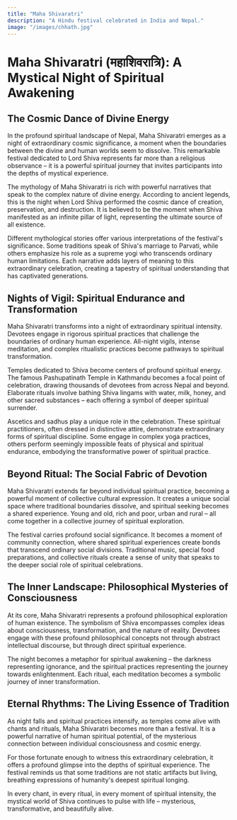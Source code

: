 ```yaml
---
title: "Maha Shivaratri"
description: "A Hindu festival celebrated in India and Nepal."
image: "/images/chhath.jpg"
---
```


# Maha Shivaratri (महाशिवरात्रि): A Mystical Night of Spiritual Awakening

## The Cosmic Dance of Divine Energy

In the profound spiritual landscape of Nepal, Maha Shivaratri emerges as a night of extraordinary cosmic significance, a moment when the boundaries between the divine and human worlds seem to dissolve. This remarkable festival dedicated to Lord Shiva represents far more than a religious observance – it is a powerful spiritual journey that invites participants into the depths of mystical experience.

The mythology of Maha Shivaratri is rich with powerful narratives that speak to the complex nature of divine energy. According to ancient legends, this is the night when Lord Shiva performed the cosmic dance of creation, preservation, and destruction. It is believed to be the moment when Shiva manifested as an infinite pillar of light, representing the ultimate source of all existence.

Different mythological stories offer various interpretations of the festival's significance. Some traditions speak of Shiva's marriage to Parvati, while others emphasize his role as a supreme yogi who transcends ordinary human limitations. Each narrative adds layers of meaning to this extraordinary celebration, creating a tapestry of spiritual understanding that has captivated generations.

## Nights of Vigil: Spiritual Endurance and Transformation

Maha Shivaratri transforms into a night of extraordinary spiritual intensity. Devotees engage in rigorous spiritual practices that challenge the boundaries of ordinary human experience. All-night vigils, intense meditation, and complex ritualistic practices become pathways to spiritual transformation.

Temples dedicated to Shiva become centers of profound spiritual energy. The famous Pashupatinath Temple in Kathmandu becomes a focal point of celebration, drawing thousands of devotees from across Nepal and beyond. Elaborate rituals involve bathing Shiva lingams with water, milk, honey, and other sacred substances – each offering a symbol of deeper spiritual surrender.

Ascetics and sadhus play a unique role in the celebration. These spiritual practitioners, often dressed in distinctive attire, demonstrate extraordinary forms of spiritual discipline. Some engage in complex yoga practices, others perform seemingly impossible feats of physical and spiritual endurance, embodying the transformative power of spiritual practice.

## Beyond Ritual: The Social Fabric of Devotion

Maha Shivaratri extends far beyond individual spiritual practice, becoming a powerful moment of collective cultural expression. It creates a unique social space where traditional boundaries dissolve, and spiritual seeking becomes a shared experience. Young and old, rich and poor, urban and rural – all come together in a collective journey of spiritual exploration.

The festival carries profound social significance. It becomes a moment of community connection, where shared spiritual experiences create bonds that transcend ordinary social divisions. Traditional music, special food preparations, and collective rituals create a sense of unity that speaks to the deeper social role of spiritual celebrations.

## The Inner Landscape: Philosophical Mysteries of Consciousness

At its core, Maha Shivaratri represents a profound philosophical exploration of human existence. The symbolism of Shiva encompasses complex ideas about consciousness, transformation, and the nature of reality. Devotees engage with these profound philosophical concepts not through abstract intellectual discourse, but through direct spiritual experience.

The night becomes a metaphor for spiritual awakening – the darkness representing ignorance, and the spiritual practices representing the journey towards enlightenment. Each ritual, each meditation becomes a symbolic journey of inner transformation.

## Eternal Rhythms: The Living Essence of Tradition

As night falls and spiritual practices intensify, as temples come alive with chants and rituals, Maha Shivaratri becomes more than a festival. It is a powerful narrative of human spiritual potential, of the mysterious connection between individual consciousness and cosmic energy.

For those fortunate enough to witness this extraordinary celebration, it offers a profound glimpse into the depths of spiritual experience. The festival reminds us that some traditions are not static artifacts but living, breathing expressions of humanity's deepest spiritual longing.

In every chant, in every ritual, in every moment of spiritual intensity, the mystical world of Shiva continues to pulse with life – mysterious, transformative, and beautifully alive.